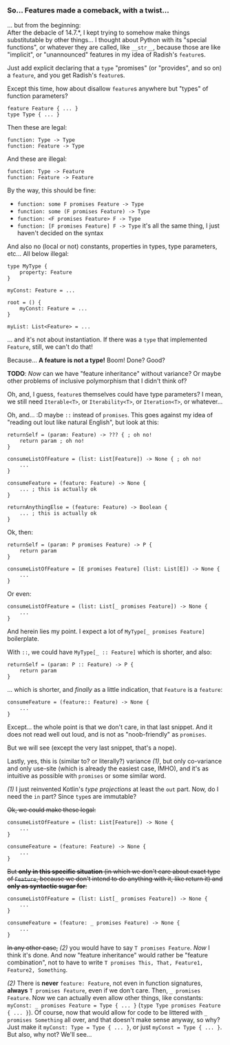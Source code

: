 ### So... Features made a comeback, with a twist...

... but from the beginning:\
After the debacle of 14.7.*, I kept trying to somehow make things substitutable by other things... I thought about Python with its "special functions",
or whatever they are called, like `__str__`, because those are like "implicit",
or "unannounced" features in my idea of Radish's `feature`s.

Just add explicit declaring that a `type` "promises" (or "provides", and so on) a `feature`,
and you get Radish's `feature`s.

Except this time, how about disallow `feature`s anywhere but "types" of function parameters?

```
feature Feature { ... }
type Type { ... }
```

Then these are legal:

```
function: Type -> Type
function: Feature -> Type
```

And these are illegal:

```
function: Type -> Feature
function: Feature -> Feature
```

By the way, this should be fine:
- `function: some F promises Feature -> Type`
- `function: some (F promises Feature) -> Type`
- `function: <F promises Feature> F -> Type`
- `function: [F promises Feature] F -> Type` it's all the same thing, I just haven't decided on the syntax


And also no (local or not) constants, properties in types, type parameters, etc... All below illegal:

```
type MyType {
    property: Feature
}

myConst: Feature = ...

root = () {
    myConst: Feature = ...
}

myList: List<Feature> = ...
```

... and it's not about instantiation. If there was a `type` that implemented `Feature`, still, we can't do that!

Because... **A feature is not a type!** Boom! Done? Good?

**TODO**: _Now_ can we have "feature inheritance" without variance?
Or maybe other problems of inclusive polymorphism that I didn't think of?

Oh, and, I guess, `feature`s themselves could have type parameters?
I mean, we still need `Iterable<T>`, or `Iterability<T>`, or `Iteration<T>`, or whatever...

Oh, and... :D maybe `::` instead of `promises`. This goes against my idea of "reading out lout like natural English", but look at this:

```
returnSelf = (param: Feature) -> ??? { ; oh no!
    return param ; oh no!
}

consumeListOfFeature = (list: List[Feature]) -> None { ; oh no!
    ...
}

consumeFeature = (feature: Feature) -> None {
    ... ; this is actually ok
}

returnAnythingElse = (feature: Feature) -> Boolean {
    ... ; this is actually ok
}
```

Ok, then:

```
returnSelf = (param: P promises Feature) -> P {
    return param
}

consumeListOfFeature = [E promises Feature] (list: List[E]) -> None {
    ...
}
```

Or even:

```
consumeListOfFeature = (list: List[_ promises Feature]) -> None {
    ...
}
```

And herein lies my point. I expect a lot of `MyType[_ promises Feature]` boilerplate.

With `::`, we could have `MyType[_ :: Feature]` which is shorter, and also:

```
returnSelf = (param: P :: Feature) -> P {
    return param
}
```

... which is shorter, and _finally_ as a little indication, that `Feature` is a `feature`:

```
consumeFeature = (feature:: Feature) -> None {
    ...
}
```

Except... the whole point is that we don't care, in that last snippet.
And it does not read well out loud, and is not as "noob-friendly" as `promises`.

But we will see (except the very last snippet, that's a nope).

Lastly, yes, this is (similar to? or literally?) variance _(1)_, but only co-variance and only use-site
(which is already the easiest case, IMHO), and it's as intuitive as possible with `promises` or some similar word.

_(1)_ I just reinvented Kotlin's _type projections_ at least the `out` part. Now, do I need the `in` part?
Since `type`s are immutable?

~~Ok, we could make these legal:~~

```
consumeListOfFeature = (list: List[Feature]) -> None {
    ...
}

consumeFeature = (feature: Feature) -> None {
    ...
}
```

~~But **only in this specific situation** (in which we don't care about exact type of `Feature`,
because we don't intend to do anything with it, like return it) and **only as syntactic sugar for**:~~

```
consumeListOfFeature = (list: List[_ promises Feature]) -> None {
    ...
}

consumeFeature = (feature: _ promises Feature) -> None {
    ...
}
```

~~In any other case,~~ _(2)_ you would have to say `T promises Feature`. _Now_ I think it's done.
And now "feature inheritance" would rather be "feature combination",
not to have to write `T promises This, That, Feature1, Feature2, Something`.

_(2)_ There is **never** `feature: Feature`, not even in function signatures, **always** `T promises Feature`,
even if we don't care. Then, `_ promises Feature`. Now we can actually even allow other things, like constants:
`myConst: _ promises Feature = Type { ... }` (`type Type promises Feature { ... }`).
Of course, now that would allow for code to be littered with `_ promises Something` all over,
and that doesn't make sense anyway, so why? Just make it `myConst: Type = Type { ... }`, or just `myConst = Type { ... }`.
But also, why not? We'll see...